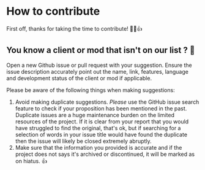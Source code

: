 # How to contribute

First off, thanks for taking the time to contribute! 🎉🎉👍

## You know a client or mod that isn't on our list ? 📝

Open a new Github issue or pull request with your suggestion. Ensure 
the issue description accurately point out the name, link, features, 
language and development status of the client or mod if applicable.

Please be aware of the following things when making suggestions:
1. Avoid making duplicate suggestions. *Please* use the GitHub issue search 
   feature to check if your proposition has been mentioned in the past. 
   Duplicate issues are a huge maintenance burden on the limited resources 
   of the project. If it is clear from your report that you would have 
   struggled to find the original, that's ok, but if searching for a selection 
   of words in your issue title would have found the duplicate then the 
   issue will likely be closed extremely abruptly.
2. Make sure that the information you provided is accurate and if the
   project does not says it's archived or discontinued, it will be
   marked as on hiatus. 👍
